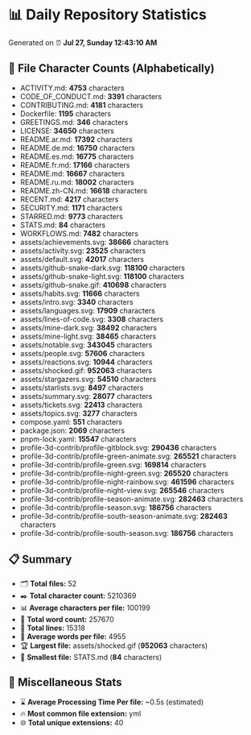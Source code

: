 # 📊 Daily Repository Statistics
Generated on ⏰ **Jul 27, Sunday 12:43:10 AM**

## 📂 File Character Counts (Alphabetically)
- ACTIVITY.md: **4753** characters
- CODE_OF_CONDUCT.md: **3391** characters
- CONTRIBUTING.md: **4181** characters
- Dockerfile: **1195** characters
- GREETINGS.md: **346** characters
- LICENSE: **34650** characters
- README.ar.md: **17392** characters
- README.de.md: **16750** characters
- README.es.md: **16775** characters
- README.fr.md: **17166** characters
- README.md: **16667** characters
- README.ru.md: **18002** characters
- README.zh-CN.md: **16618** characters
- RECENT.md: **4217** characters
- SECURITY.md: **1171** characters
- STARRED.md: **9773** characters
- STATS.md: **84** characters
- WORKFLOWS.md: **7482** characters
- assets/achievements.svg: **38666** characters
- assets/activity.svg: **23525** characters
- assets/default.svg: **42017** characters
- assets/github-snake-dark.svg: **118100** characters
- assets/github-snake-light.svg: **118100** characters
- assets/github-snake.gif: **410698** characters
- assets/habits.svg: **11666** characters
- assets/intro.svg: **3340** characters
- assets/languages.svg: **17909** characters
- assets/lines-of-code.svg: **3308** characters
- assets/mine-dark.svg: **38492** characters
- assets/mine-light.svg: **38465** characters
- assets/notable.svg: **343045** characters
- assets/people.svg: **57606** characters
- assets/reactions.svg: **10944** characters
- assets/shocked.gif: **952063** characters
- assets/stargazers.svg: **54510** characters
- assets/starlists.svg: **8497** characters
- assets/summary.svg: **28077** characters
- assets/tickets.svg: **22413** characters
- assets/topics.svg: **3277** characters
- compose.yaml: **551** characters
- package.json: **2069** characters
- pnpm-lock.yaml: **15547** characters
- profile-3d-contrib/profile-gitblock.svg: **290436** characters
- profile-3d-contrib/profile-green-animate.svg: **265521** characters
- profile-3d-contrib/profile-green.svg: **169814** characters
- profile-3d-contrib/profile-night-green.svg: **265520** characters
- profile-3d-contrib/profile-night-rainbow.svg: **461596** characters
- profile-3d-contrib/profile-night-view.svg: **265546** characters
- profile-3d-contrib/profile-season-animate.svg: **282463** characters
- profile-3d-contrib/profile-season.svg: **186756** characters
- profile-3d-contrib/profile-south-season-animate.svg: **282463** characters
- profile-3d-contrib/profile-south-season.svg: **186756** characters

## 📋 Summary
- 🗂️ **Total files:** 52
- ✒️ **Total character count:** 5210369
- 📊 **Average characters per file:** 100199
- 📝 **Total word count:** 257670
- 🧾 **Total lines:** 15318
- 📐 **Average words per file:** 4955
- 🏆 **Largest file:** assets/shocked.gif (**952063** characters)
- 🥉 **Smallest file:** STATS.md (**84** characters)

## 🌟 Miscellaneous Stats
- ⌛ **Average Processing Time Per file:** ~0.5s (estimated)
- 🔥 **Most common file extension:** yml
- 🌐 **Total unique extensions:** 40
